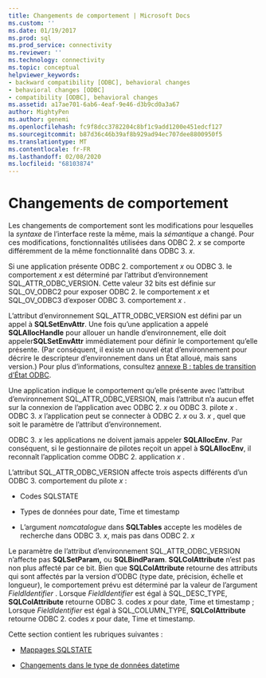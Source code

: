```yaml
---
title: Changements de comportement | Microsoft Docs
ms.custom: ''
ms.date: 01/19/2017
ms.prod: sql
ms.prod_service: connectivity
ms.reviewer: ''
ms.technology: connectivity
ms.topic: conceptual
helpviewer_keywords:
- backward compatibility [ODBC], behavioral changes
- behavioral changes [ODBC]
- compatibility [ODBC], behavioral changes
ms.assetid: a17ae701-6ab6-4eaf-9e46-d3b9cd0a3a67
author: MightyPen
ms.author: genemi
ms.openlocfilehash: fc9f8dcc3782204c8bf1c9add1200e451edcf127
ms.sourcegitcommit: b87d36c46b39af8b929ad94ec707dee8800950f5
ms.translationtype: MT
ms.contentlocale: fr-FR
ms.lasthandoff: 02/08/2020
ms.locfileid: "68103874"
---
```

# <a name="behavioral-changes"></a>Changements de comportement
Les changements de comportement sont les modifications pour lesquelles la *syntaxe* de l’interface reste la même, mais la *sémantique* a changé. Pour ces modifications, fonctionnalités utilisées dans ODBC 2. *x* se comporte différemment de la même fonctionnalité dans ODBC 3. *x*.  
  
 Si une application présente ODBC 2. comportement *x* ou ODBC 3. le comportement *x* est déterminé par l’attribut d’environnement SQL_ATTR_ODBC_VERSION. Cette valeur 32 bits est définie sur SQL_OV_ODBC2 pour exposer ODBC 2. le comportement *x* et SQL_OV_ODBC3 d’exposer ODBC 3. comportement *x* .  
  
 L’attribut d’environnement SQL_ATTR_ODBC_VERSION est défini par un appel à **SQLSetEnvAttr**. Une fois qu’une application a appelé **SQLAllocHandle** pour allouer un handle d’environnement, elle doit appeler**SQLSetEnvAttr** immédiatement pour définir le comportement qu’elle présente. (Par conséquent, il existe un nouvel état d’environnement pour décrire le descripteur d’environnement dans un État alloué, mais sans version.) Pour plus d’informations, consultez [annexe B : tables de transition d’État ODBC](../../../odbc/reference/appendixes/appendix-b-odbc-state-transition-tables.md).  
  
 Une application indique le comportement qu’elle présente avec l’attribut d’environnement SQL_ATTR_ODBC_VERSION, mais l’attribut n’a aucun effet sur la connexion de l’application avec ODBC 2. *x* ou ODBC 3. pilote *x* . ODBC 3. *x* l’application peut se connecter à ODBC 2. *x* ou 3. *x* , quel que soit le paramètre de l’attribut d’environnement.  
  
 ODBC 3. *x* les applications ne doivent jamais appeler **SQLAllocEnv**. Par conséquent, si le gestionnaire de pilotes reçoit un appel à **SQLAllocEnv**, il reconnaît l’application comme ODBC 2. application *x* .  
  
 L’attribut SQL_ATTR_ODBC_VERSION affecte trois aspects différents d’un ODBC 3. comportement du pilote *x* :  
  
-   Codes SQLSTATE  
  
-   Types de données pour date, Time et timestamp  
  
-   L’argument *nomcatalogue* dans **SQLTables** accepte les modèles de recherche dans ODBC 3. *x*, mais pas dans ODBC 2. *x*  
  
 Le paramètre de l’attribut d’environnement SQL_ATTR_ODBC_VERSION n’affecte pas **SQLSetParam,** ou **SQLBindParam**. **SQLColAttribute** n’est pas non plus affecté par ce bit. Bien que **SQLColAttribute** retourne des attributs qui sont affectés par la version d’ODBC (type date, précision, échelle et longueur), le comportement prévu est déterminé par la valeur de l’argument *FieldIdentifier* . Lorsque *FieldIdentifier* est égal à SQL_DESC_TYPE, **SQLColAttribute** retourne ODBC 3. codes *x* pour date, Time et timestamp ; Lorsque *FieldIdentifier* est égal à SQL_COLUMN_TYPE, **SQLColAttribute** retourne ODBC 2. codes *x* pour date, Time et timestamp.  
  
 Cette section contient les rubriques suivantes :  
  
-   [Mappages SQLSTATE](../../../odbc/reference/develop-app/sqlstate-mappings.md)  
  
-   [Changements dans le type de données datetime](../../../odbc/reference/develop-app/datetime-data-type-changes.md)

